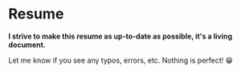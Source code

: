# Resume
**I strive to make this resume as up-to-date as possible, it's a living document.**<br>

Let me know if you see any typos, errors, etc. Nothing is perfect! 😁